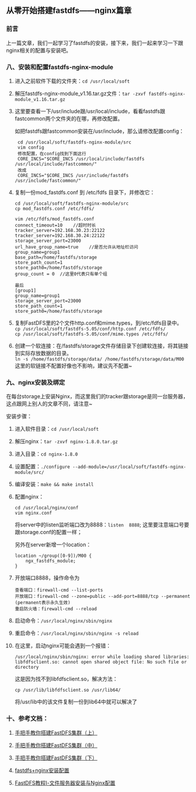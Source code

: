 ## 从零开始搭建fastdfs——nginx篇章

### 前言

上一篇文章，我们一起学习了fastdfs的安装，接下来，我们一起来学习一下跟nginx相关的配置与安装吧。

### 八、安装和配置fastdfs-nginx-module

1. 进入之前软件下载的文件夹：`cd /usr/local/soft`
2. 解压fastdfs-nginx-module\_v1.16.tar.gz文件：`tar -zxvf fastdfs-nginx-module_v1.16.tar.gz`
3. 这里要查看一下/usr/include跟/usr/local/include，看看fastdfs跟fastcommon两个文件夹的在哪，再修改配置。

   如把fastdfs跟fastcommon安装在/usr/include，那么请修改配置config：

   ```
    cd /usr/local/soft/fastdfs-nginx-module/src
    vim config
    修改配置，在config找到下面这行
    CORE_INCS="$CORE_INCS /usr/local/include/fastdfs /usr/local/include/fastcommon/"
    改成
    CORE_INCS="$CORE_INCS /usr/include/fastdfs /usr/include/fastcommon/"
   ```

4. 复制一份mod\_fastdfs.conf 到 /etc/fdfs 目录下，并修改它：

   ```
   cd /usr/local/soft/fastdfs-nginx-module/src
   cp mod_fastdfs.conf /etc/fdfs/

   vim /etc/fdfs/mod_fastdfs.conf
   connect_timeout=10    //超时时长
   tracker_server=192.168.30.23:22122
   tracker_server=192.168.30.24:22122
   storage_server_port=23000
   url_have_group_name=true    //是否允许从地址栏访问
   group_name=group1
   base_path=/home/fastdfs/storage
   store_path_count=1
   store_path0=/home/fastdfs/storage
   group_count = 0  //这里0代表只有单个组

   最后
   [group1]
   group_name=group1
   storage_server_port=23000
   store_path_count=1
   store_path0=/home/fastdfs/storage
   ```

5. 复制FastDFS里的2个文件http.conf和mime.types，到/etc/fdfs目录中。  
   `cp /usr/local/soft/fastdfs-5.05/conf/http.conf /etc/fdfs/                        
    cp /usr/local/soft/fastdfs-5.05/conf/mime.types /etc/fdfs/`

6. 创建一个软连接：在/fastdfs/storage文件存储目录下创建软连接，将其链接到实际存放数据的目录。  
   `ln -s /home/fastdfs/storage/data/ /home/fastdfs/storage/data/M00  
   `这里的软链接不配置好像也不影响，建议先不配置~

### 九、nginx安装及绑定

在每台storage上安装Nginx，而这里我们的tracker跟storage是同一台服务器，这点跟网上别人的文章不同，请注意~

安装步骤：

1. 进入软件目录：`cd /usr/local/soft`
2. 解压nginx：`tar -zxvf nginx-1.8.0.tar.gz`
3. 进入目录：`cd nginx-1.8.0`
4. 设置配置：`./configure --add-module=/usr/local/soft/fastdfs-nginx-module/src/`
5. 编译安装：`make && make install`
6. 配置nginx：

   ```
   cd /usr/local/nginx/conf
   vim nginx.conf
   ```

   将server中的listen监听端口改为8888：`listen  8888`; 这里要注意端口号要跟storage.conf的配置一样；

   另外在server新增一个location：

   ```
   location ~/group([0-9])/M00 {
       ngx_fastdfs_module;
   }
   ```

7. 开放端口8888，操作命令为

   ```
   查看端口：firewall-cmd --list-ports
   开放端口：firewall-cmd --zone=public --add-port=8888/tcp --permanent   (permanent表示永久生效)
   重启防火墙：firewall-cmd --reload
   ```

8. 启动命令：`/usr/local/nginx/sbin/nginx`

9. 重启命令：`/usr/local/nginx/sbin/nginx -s reload`

10. 在这里，启动nginx可能会遇到一个报错：

    ```
    /usr/local/nginx/sbin/nginx: error while loading shared libraries: libfdfsclient.so: cannot open shared object file: No such file or directory
    ```

    这是因为找不到libfdfsclient.so，解决方法：

    ```
    cp /usr/lib/libfdfsclient.so /usr/lib64/
    ```

    将/usr/lib中的该文件复制一份到lib64中就可以解决了

### 十、参考文档：

1. [手把手教你搭建FastDFS集群（上）](https://blog.csdn.net/u012453843/article/details/68957209)

2. [手把手教你搭建FastDFS集群（中）](https://blog.csdn.net/u012453843/article/details/69055570)

3. [手把手教你搭建FastDFS集群（下）](https://blog.csdn.net/u012453843/article/details/69172423)

4. [fastdfs+nginx安装配置](https://blog.csdn.net/ricciozhang/article/details/49402273)

5. [FastDFS教程Ⅰ-文件服务器安装与Nginx配置](https://www.cnblogs.com/wlandwl/p/fastdfs.html)



